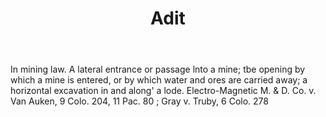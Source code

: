 ---
title: Adit
letter: A
permalink: "/definitions/adit.html"
body: In mining law. A lateral entrance or passage lnto a mine; tbe opening by which
  a mine is entered, or by which water and ores are carried away; a horizontal excavation
  in and along' a lode. Electro-Magnetic M. & D. Co. v. Van Auken, 9 Colo. 204, 11
  Pac. 80 ; Gray v. Truby, 6 Colo. 278
published_at: '2018-07-07'
source: Black's Law Dictionary
layout: post
---
